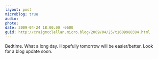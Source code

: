 ```yaml
---
layout: post
microblog: true
audio: 
photo: 
date: 2009-04-24 18:00:00 -0600
guid: http://craigmcclellan.micro.blog/2009/04/25/t1609980384.html
---
```

Bedtime.  What a long day.  Hopefully tomorrow will be easier/better.  Look for a blog update soon.
